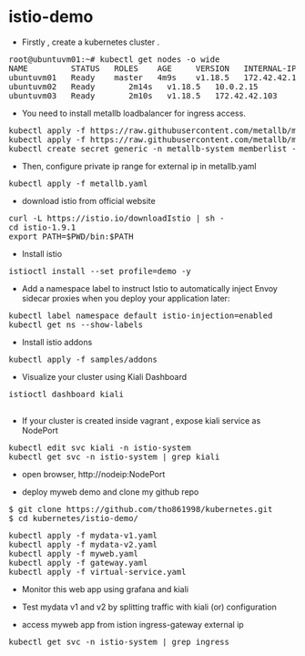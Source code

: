 # istio-demo


* Firstly , create a kubernetes cluster .
<pre>
root@ubuntuvm01:~# kubectl get nodes -o wide
NAME         STATUS   ROLES    AGE     VERSION   INTERNAL-IP     EXTERNAL-IP   OS-IMAGE             KERNEL-VERSION     CONTAINER-RUNTIME
ubuntuvm01   Ready    master   4m9s    v1.18.5   172.42.42.101   <none>        Ubuntu 20.04.1 LTS   5.4.0-58-generic   docker://20.10.3
ubuntuvm02   Ready    <none>   2m14s   v1.18.5   10.0.2.15       <none>        Ubuntu 20.04.1 LTS   5.4.0-58-generic   docker://19.3.10
ubuntuvm03   Ready    <none>   2m10s   v1.18.5   172.42.42.103   <none>        Ubuntu 20.04.1 LTS   5.4.0-58-generic   docker://20.10.3
</pre>
* You need to install metallb loadbalancer for ingress access.
<pre>
kubectl apply -f https://raw.githubusercontent.com/metallb/metallb/v0.9.5/manifests/namespace.yaml
kubectl apply -f https://raw.githubusercontent.com/metallb/metallb/v0.9.5/manifests/metallb.yaml
kubectl create secret generic -n metallb-system memberlist --from-literal=secretkey="$(openssl rand -base64 128)"
</pre>
* Then, configure private ip range for external ip in metallb.yaml
<pre>
kubectl apply -f metallb.yaml
</pre>
* download istio from official website
<pre>
curl -L https://istio.io/downloadIstio | sh -
cd istio-1.9.1
export PATH=$PWD/bin:$PATH
</pre>
* Install istio 
<pre>
istioctl install --set profile=demo -y
</pre>
* Add a namespace label to instruct Istio to automatically inject Envoy sidecar proxies when you deploy your application later:
<pre>
kubectl label namespace default istio-injection=enabled
kubectl get ns --show-labels
</pre>
* Install istio addons
<pre>
kubectl apply -f samples/addons
</pre>
* Visualize your cluster using Kiali Dashboard
<pre>
istioctl dashboard kiali
 </pre>
* If your cluster is created inside vagrant , expose kiali service as NodePort 
<pre>
kubectl edit svc kiali -n istio-system
kubectl get svc -n istio-system | grep kiali
</pre>
* open browser, http://nodeip:NodePort

* deploy myweb demo and clone my github repo
<pre>
$ git clone https://github.com/tho861998/kubernetes.git
$ cd kubernetes/istio-demo/
</pre>
<pre>
kubectl apply -f mydata-v1.yaml
kubectl apply -f mydata-v2.yaml
kubectl apply -f myweb.yaml
kubectl apply -f gateway.yaml
kubectl apply -f virtual-service.yaml
</pre>
* Monitor this web app using grafana and kiali
* Test mydata v1 and v2 by splitting traffic with kiali (or) configuration

* access myweb app from istion ingress-gateway external ip
<pre>
kubectl get svc -n istio-system | grep ingress
</pre>
